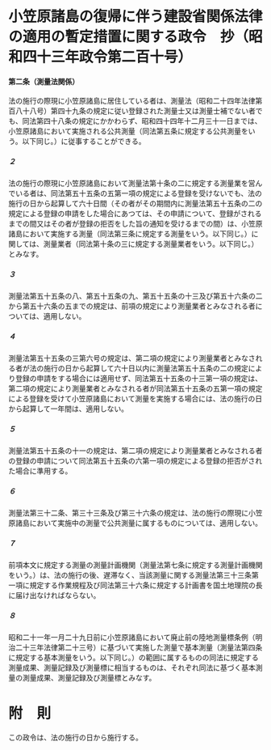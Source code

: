 # 小笠原諸島の復帰に伴う建設省関係法律の適用の暫定措置に関する政令　抄（昭和四十三年政令第二百十号）
#### 第二条（測量法関係）
法の施行の際現に小笠原諸島に居住している者は、測量法（昭和二十四年法律第百八十八号）第四十九条の規定に従い登録された測量士又は測量士補でない者でも、同法第四十八条の規定にかかわらず、昭和四十四年十二月三十一日までは、小笠原諸島において実施される公共測量（同法第五条に規定する公共測量をいう。以下同じ。）に従事することができる。
##### ２
法の施行の際現に小笠原諸島において測量法第十条の二に規定する測量業を営んでいる者は、同法第五十五条の五第一項の規定による登録を受けないでも、法の施行の日から起算して六十日間（その者がその期間内に測量法第五十五条の二の規定による登録の申請をした場合にあつては、その申請について、登録がされるまでの間又はその者が登録の拒否をした旨の通知を受けるまでの間）は、小笠原諸島において実施する測量（同法第三条に規定する測量をいう。以下同じ。）に関しては、測量業者（同法第十条の三に規定する測量業者をいう。以下同じ。）とみなす。
##### ３
測量法第五十五条の八、第五十五条の九、第五十五条の十三及び第五十六条の二から第五十六条の五までの規定は、前項の規定により測量業者とみなされる者については、適用しない。
##### ４
測量法第五十五条の三第六号の規定は、第二項の規定により測量業者とみなされる者が法の施行の日から起算して六十日以内に測量法第五十五条の二の規定により登録の申請をする場合には適用せず、同法第五十五条の十三第一項の規定は、第二項の規定により測量業者とみなされる者が同法第五十五条の五第一項の規定による登録を受けて小笠原諸島において測量を実施する場合には、法の施行の日から起算して一年間は、適用しない。
##### ５
測量法第五十五条の十一の規定は、第二項の規定により測量業者とみなされる者の登録の申請について同法第五十五条の六第一項の規定による登録の拒否がされた場合に準用する。
##### ６
測量法第三十二条、第三十三条及び第三十六条の規定は、法の施行の際現に小笠原諸島において実施中の測量で公共測量に属するものについては、適用しない。
##### ７
前項本文に規定する測量の測量計画機関（測量法第七条に規定する測量計画機関をいう。）は、法の施行の後、遅滞なく、当該測量に関する測量法第三十三条第一項に規定する作業規程及び同法第三十六条に規定する計画書を国土地理院の長に届け出なければならない。
##### ８
昭和二十一年一月二十九日前に小笠原諸島において廃止前の陸地測量標条例（明治二十三年法律第二十三号）に基づいて実施した測量で基本測量（測量法第四条に規定する基本測量をいう。以下同じ。）の範囲に属するものの同法に規定する測量成果、測量記録及び測量標に相当するものは、それぞれ同法に基づく基本測量の測量成果、測量記録及び測量標とみなす。
# 附　則
この政令は、法の施行の日から施行する。
